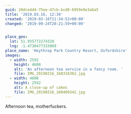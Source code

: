 ```yaml
---
guid: 20dce4d4-75ee-47cb-bcd0-6959e9e3a6a5
title: '2019.03.16, 12:34'
created: '2019-03-16T11:34:52+00:00'
changed: '2019-09-24T20:21:59+00:00'


place_geo:
  lat: 51.935772274328
  lng: -1.4730477333069
place_name: 'Heythrop Park Country Resort, Oxfordshire'
images:
  - width: 2592
    height: 4608
    alt: 'An afternoon tea service in a fancy room. '
    file: IMG_20190316_160318362.jpg
  - width: 4608
    height: 2592
    alt: A close-up of cakes
    file: IMG_20190316_160409342.jpg
---
```


Afternoon tea, motherfuckers. 
